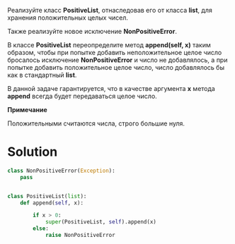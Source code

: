 Реализуйте класс **PositiveList**, отнаследовав его от класса **list**, для хранения положительных целых чисел.

Также реализуйте новое исключение **NonPositiveError**.

В классе **PositiveList** переопределите метод **append(self, x)** таким образом, чтобы при попытке добавить
неположительное целое число бросалось исключение **NonPositiveError** и число не добавлялось, а при попытке добавить
положительное целое число, число добавлялось бы как в стандартный **list**.

В данной задаче гарантируется, что в качестве аргумента **x** метода **append** всегда будет передаваться целое число.

**Примечание**

Положительными считаются числа, строго большие ﻿нуля.

# Solution

```python
class NonPositiveError(Exception):
    pass


class PositiveList(list):
    def append(self, x):

        if x > 0:
            super(PositiveList, self).append(x)
        else:
            raise NonPositiveError

```
